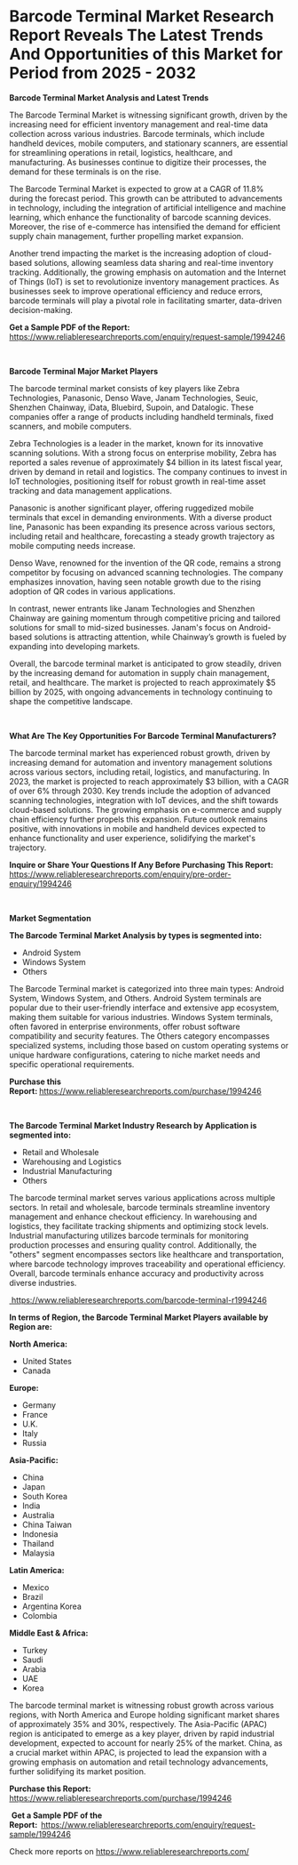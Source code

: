 <p><h1>Barcode Terminal Market Research Report Reveals The Latest Trends And Opportunities of this Market for Period from 2025 - 2032</h1></p><p><strong>Barcode Terminal Market Analysis and Latest Trends</strong></p>
<p><p>The Barcode Terminal Market is witnessing significant growth, driven by the increasing need for efficient inventory management and real-time data collection across various industries. Barcode terminals, which include handheld devices, mobile computers, and stationary scanners, are essential for streamlining operations in retail, logistics, healthcare, and manufacturing. As businesses continue to digitize their processes, the demand for these terminals is on the rise.</p><p>The Barcode Terminal Market is expected to grow at a CAGR of 11.8% during the forecast period. This growth can be attributed to advancements in technology, including the integration of artificial intelligence and machine learning, which enhance the functionality of barcode scanning devices. Moreover, the rise of e-commerce has intensified the demand for efficient supply chain management, further propelling market expansion.</p><p>Another trend impacting the market is the increasing adoption of cloud-based solutions, allowing seamless data sharing and real-time inventory tracking. Additionally, the growing emphasis on automation and the Internet of Things (IoT) is set to revolutionize inventory management practices. As businesses seek to improve operational efficiency and reduce errors, barcode terminals will play a pivotal role in facilitating smarter, data-driven decision-making.</p></p>
<p><strong>Get a Sample PDF of the Report:&nbsp;</strong> <a href="https://www.reliableresearchreports.com/enquiry/request-sample/1994246?utm_campaign=1950&utm_medium=2&utm_source=Github&utm_content=ia&utm_term=20022025&utm_id=barcode-terminal">https://www.reliableresearchreports.com/enquiry/request-sample/1994246</a></p>
<p>&nbsp;</p>
<p><strong>Barcode Terminal Major Market Players</strong></p>
<p><p>The barcode terminal market consists of key players like Zebra Technologies, Panasonic, Denso Wave, Janam Technologies, Seuic, Shenzhen Chainway, iData, Bluebird, Supoin, and Datalogic. These companies offer a range of products including handheld terminals, fixed scanners, and mobile computers.</p><p>Zebra Technologies is a leader in the market, known for its innovative scanning solutions. With a strong focus on enterprise mobility, Zebra has reported a sales revenue of approximately $4 billion in its latest fiscal year, driven by demand in retail and logistics. The company continues to invest in IoT technologies, positioning itself for robust growth in real-time asset tracking and data management applications.</p><p>Panasonic is another significant player, offering ruggedized mobile terminals that excel in demanding environments. With a diverse product line, Panasonic has been expanding its presence across various sectors, including retail and healthcare, forecasting a steady growth trajectory as mobile computing needs increase. </p><p>Denso Wave, renowned for the invention of the QR code, remains a strong competitor by focusing on advanced scanning technologies. The company emphasizes innovation, having seen notable growth due to the rising adoption of QR codes in various applications.</p><p>In contrast, newer entrants like Janam Technologies and Shenzhen Chainway are gaining momentum through competitive pricing and tailored solutions for small to mid-sized businesses. Janam's focus on Android-based solutions is attracting attention, while Chainway’s growth is fueled by expanding into developing markets.</p><p>Overall, the barcode terminal market is anticipated to grow steadily, driven by the increasing demand for automation in supply chain management, retail, and healthcare. The market is projected to reach approximately $5 billion by 2025, with ongoing advancements in technology continuing to shape the competitive landscape.</p></p>
<p>&nbsp;</p>
<p><strong>What Are The Key Opportunities For Barcode Terminal Manufacturers?</strong></p>
<p><p>The barcode terminal market has experienced robust growth, driven by increasing demand for automation and inventory management solutions across various sectors, including retail, logistics, and manufacturing. In 2023, the market is projected to reach approximately $3 billion, with a CAGR of over 6% through 2030. Key trends include the adoption of advanced scanning technologies, integration with IoT devices, and the shift towards cloud-based solutions. The growing emphasis on e-commerce and supply chain efficiency further propels this expansion. Future outlook remains positive, with innovations in mobile and handheld devices expected to enhance functionality and user experience, solidifying the market's trajectory.</p></p>
<p><strong>Inquire or Share Your Questions If Any Before Purchasing This Report:</strong> <a href="https://www.reliableresearchreports.com/enquiry/pre-order-enquiry/1994246?utm_campaign=1950&utm_medium=2&utm_source=Github&utm_content=ia&utm_term=20022025&utm_id=barcode-terminal">https://www.reliableresearchreports.com/enquiry/pre-order-enquiry/1994246</a></p>
<p>&nbsp;</p>
<p><strong>Market Segmentation</strong></p>
<p><strong>The Barcode Terminal Market Analysis by types is segmented into:</strong></p>
<p><ul><li>Android System</li><li>Windows System</li><li>Others</li></ul></p>
<p><p>The Barcode Terminal market is categorized into three main types: Android System, Windows System, and Others. Android System terminals are popular due to their user-friendly interface and extensive app ecosystem, making them suitable for various industries. Windows System terminals, often favored in enterprise environments, offer robust software compatibility and security features. The Others category encompasses specialized systems, including those based on custom operating systems or unique hardware configurations, catering to niche market needs and specific operational requirements.</p></p>
<p><strong>Purchase this Report:&nbsp;</strong><a href="https://www.reliableresearchreports.com/purchase/1994246?utm_campaign=1950&utm_medium=2&utm_source=Github&utm_content=ia&utm_term=20022025&utm_id=barcode-terminal">https://www.reliableresearchreports.com/purchase/1994246</a></p>
<p>&nbsp;</p>
<p><strong>The Barcode Terminal Market Industry Research by Application is segmented into:</strong></p>
<p><ul><li>Retail and Wholesale</li><li>Warehousing and Logistics</li><li>Industrial Manufacturing</li><li>Others</li></ul></p>
<p><p>The barcode terminal market serves various applications across multiple sectors. In retail and wholesale, barcode terminals streamline inventory management and enhance checkout efficiency. In warehousing and logistics, they facilitate tracking shipments and optimizing stock levels. Industrial manufacturing utilizes barcode terminals for monitoring production processes and ensuring quality control. Additionally, the "others" segment encompasses sectors like healthcare and transportation, where barcode technology improves traceability and operational efficiency. Overall, barcode terminals enhance accuracy and productivity across diverse industries.</p></p>
<p><a href="https://www.reliableresearchreports.com/barcode-terminal-r1994246?utm_campaign=1950&utm_medium=2&utm_source=Github&utm_content=ia&utm_term=20022025&utm_id=barcode-terminal">&nbsp;https://www.reliableresearchreports.com/barcode-terminal-r1994246</a></p>
<p><strong>In terms of Region, the Barcode Terminal Market Players available by Region are:</strong></p>
<p>
    <p> <strong> North America: </strong>
        <ul>
            <li>United States</li>
            <li>Canada</li>
        </ul>
        </p> 
    <p> <strong> Europe: </strong>
        <ul>
            <li>Germany</li>
            <li>France</li>
            <li>U.K.</li>
            <li>Italy</li>
            <li>Russia</li>
        </ul>
        </p> 
    <p> <strong> Asia-Pacific: </strong>
        <ul>
            <li>China</li>
            <li>Japan</li>
            <li>South Korea</li>
            <li>India</li>
            <li>Australia</li>
            <li>China Taiwan</li>
            <li>Indonesia</li>
            <li>Thailand</li>
            <li>Malaysia</li>
        </ul>
        </p> 
    <p> <strong> Latin America: </strong>
        <ul>
            <li>Mexico</li>
            <li>Brazil</li>
            <li>Argentina Korea</li>
            <li>Colombia</li>
        </ul>
        </p> 
    <p> <strong> Middle East & Africa: </strong>
        <ul>
            <li>Turkey</li>
            <li>Saudi</li>
            <li>Arabia</li>
            <li>UAE</li>
            <li>Korea</li>
        </ul>
    </p>
    </p>
<p><p>The barcode terminal market is witnessing robust growth across various regions, with North America and Europe holding significant market shares of approximately 35% and 30%, respectively. The Asia-Pacific (APAC) region is anticipated to emerge as a key player, driven by rapid industrial development, expected to account for nearly 25% of the market. China, as a crucial market within APAC, is projected to lead the expansion with a growing emphasis on automation and retail technology advancements, further solidifying its market position.</p></p>
<p><strong>Purchase this Report: </strong><a href="https://www.reliableresearchreports.com/purchase/1994246?utm_campaign=1950&utm_medium=2&utm_source=Github&utm_content=ia&utm_term=20022025&utm_id=barcode-terminal">https://www.reliableresearchreports.com/purchase/1994246</a></p>
<p>&nbsp;<strong>Get a Sample PDF of the Report:&nbsp;&nbsp;</strong><a href="https://www.reliableresearchreports.com/enquiry/request-sample/1994246?utm_campaign=1950&utm_medium=2&utm_source=Github&utm_content=ia&utm_term=20022025&utm_id=barcode-terminal">https://www.reliableresearchreports.com/enquiry/request-sample/1994246</a></p>
<p><strong></strong></p>
<p>Check more reports on <a href="https://www.reliableresearchreports.com/?utm_campaign=1950&utm_medium=2&utm_source=Github&utm_content=ia&utm_term=20022025&utm_id=barcode-terminal">https://www.reliableresearchreports.com/</a></p>